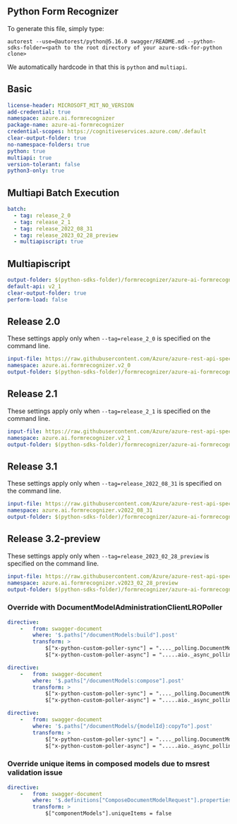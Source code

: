 ## Python Form Recognizer

To generate this file, simply type:

```
autorest --use=@autorest/python@5.16.0 swagger/README.md --python-sdks-folder=<path to the root directory of your azure-sdk-for-python clone>
```

We automatically hardcode in that this is `python` and `multiapi`.

## Basic

``` yaml
license-header: MICROSOFT_MIT_NO_VERSION
add-credential: true
namespace: azure.ai.formrecognizer
package-name: azure-ai-formrecognizer
credential-scopes: https://cognitiveservices.azure.com/.default
clear-output-folder: true
no-namespace-folders: true
python: true
multiapi: true
version-tolerant: false
python3-only: true
```

## Multiapi Batch Execution

```yaml $(multiapi)
batch:
  - tag: release_2_0
  - tag: release_2_1
  - tag: release_2022_08_31
  - tag: release_2023_02_28_preview
  - multiapiscript: true
```

## Multiapiscript

```yaml $(multiapiscript)
output-folder: $(python-sdks-folder)/formrecognizer/azure-ai-formrecognizer/azure/ai/formrecognizer/_generated/
default-api: v2_1
clear-output-folder: true
perform-load: false
```

## Release 2.0

These settings apply only when `--tag=release_2_0` is specified on the command line.


``` yaml $(tag) == 'release_2_0'
input-file: https://raw.githubusercontent.com/Azure/azure-rest-api-specs/main/specification/cognitiveservices/data-plane/FormRecognizer/stable/v2.0/FormRecognizer.json
namespace: azure.ai.formrecognizer.v2_0
output-folder: $(python-sdks-folder)/formrecognizer/azure-ai-formrecognizer/azure/ai/formrecognizer/_generated/v2_0
```

## Release 2.1

These settings apply only when `--tag=release_2_1` is specified on the command line.

``` yaml $(tag) == 'release_2_1'
input-file: https://raw.githubusercontent.com/Azure/azure-rest-api-specs/main/specification/cognitiveservices/data-plane/FormRecognizer/stable/v2.1/FormRecognizer.json
namespace: azure.ai.formrecognizer.v2_1
output-folder: $(python-sdks-folder)/formrecognizer/azure-ai-formrecognizer/azure/ai/formrecognizer/_generated/v2_1
```

## Release 3.1

These settings apply only when `--tag=release_2022_08_31` is specified on the command line.

``` yaml $(tag) == 'release_2022_08_31'
input-file: https://raw.githubusercontent.com/Azure/azure-rest-api-specs/64484dc8760571a2de7f5cfbc96861e4a0985a54/specification/cognitiveservices/data-plane/FormRecognizer/stable/2022-08-31/FormRecognizer.json
namespace: azure.ai.formrecognizer.v2022_08_31
output-folder: $(python-sdks-folder)/formrecognizer/azure-ai-formrecognizer/azure/ai/formrecognizer/_generated/v2022_08_31
```

## Release 3.2-preview

These settings apply only when `--tag=release_2023_02_28_preview` is specified on the command line.

``` yaml $(tag) == 'release_2023_02_28_preview'
input-file: https://raw.githubusercontent.com/Azure/azure-rest-api-specs/59b486a366a6e1014cd01e1e606603e54bf6c64b/specification/cognitiveservices/data-plane/FormRecognizer/preview/2023-02-28-preview/FormRecognizer.json
namespace: azure.ai.formrecognizer.v2023_02_28_preview
output-folder: $(python-sdks-folder)/formrecognizer/azure-ai-formrecognizer/azure/ai/formrecognizer/_generated/v2023_02_28_preview
```


### Override with DocumentModelAdministrationClientLROPoller

``` yaml
directive:
    -   from: swagger-document
        where: '$.paths["/documentModels:build"].post'
        transform: >
            $["x-python-custom-poller-sync"] = "...._polling.DocumentModelAdministrationClientLROPoller";
            $["x-python-custom-poller-async"] = ".....aio._async_polling.AsyncDocumentModelAdministrationClientLROPoller";
```

``` yaml
directive:
    -   from: swagger-document
        where: '$.paths["/documentModels:compose"].post'
        transform: >
            $["x-python-custom-poller-sync"] = "...._polling.DocumentModelAdministrationClientLROPoller";
            $["x-python-custom-poller-async"] = ".....aio._async_polling.AsyncDocumentModelAdministrationClientLROPoller";
```

``` yaml
directive:
    -   from: swagger-document
        where: '$.paths["/documentModels/{modelId}:copyTo"].post'
        transform: >
            $["x-python-custom-poller-sync"] = "...._polling.DocumentModelAdministrationClientLROPoller";
            $["x-python-custom-poller-async"] = ".....aio._async_polling.AsyncDocumentModelAdministrationClientLROPoller";
```

### Override unique items in composed models due to msrest validation issue

``` yaml
directive:
    -   from: swagger-document
        where: '$.definitions["ComposeDocumentModelRequest"].properties'
        transform: >
            $["componentModels"].uniqueItems = false
```
